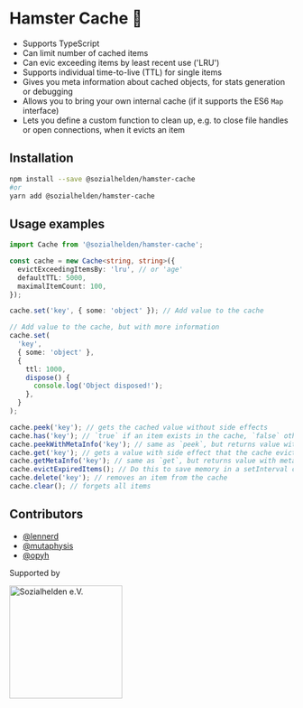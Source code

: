 # Hamster Cache 🐹

- Supports TypeScript
- Can limit number of cached items
- Can evic exceeding items by least recent use ('LRU')
- Supports individual time-to-live (TTL) for single items
- Gives you meta information about cached objects, for stats generation or debugging
- Allows you to bring your own internal cache (if it supports the ES6 `Map` interface)
- Lets you define a custom function to clean up, e.g. to close file handles or open connections, when it evicts an item

## Installation

```bash
npm install --save @sozialhelden/hamster-cache
#or
yarn add @sozialhelden/hamster-cache
```

## Usage examples

```typescript
import Cache from '@sozialhelden/hamster-cache';

const cache = new Cache<string, string>({
  evictExceedingItemsBy: 'lru', // or 'age'
  defaultTTL: 5000,
  maximalItemCount: 100,
});

cache.set('key', { some: 'object' }); // Add value to the cache

// Add value to the cache, but with more information
cache.set(
  'key',
  { some: 'object' },
  {
    ttl: 1000,
    dispose() {
      console.log('Object disposed!');
    },
  }
);

cache.peek('key'); // gets the cached value without side effects
cache.has('key'); // `true` if an item exists in the cache, `false` otherwise
cache.peekWithMetaInfo('key'); // same as `peek`, but returns value with meta information
cache.get('key'); // gets a value with side effect that the cache evicts the object if expired
cache.getMetaInfo('key'); // same as `get`, but returns value with meta information
cache.evictExpiredItems(); // Do this to save memory in a setInterval call - or whenever you need it!
cache.delete('key'); // removes an item from the cache
cache.clear(); // forgets all items
```

## Contributors

- [@lennerd](https://github.com/lennerd)
- [@mutaphysis](https://github.com/mutaphysis)
- [@opyh](https://github.com/opyh)

Supported by

<img alt="Sozialhelden e.V." src='./doc/sozialhelden-logo.svg' width="200" style="vertical-align: middle;">
